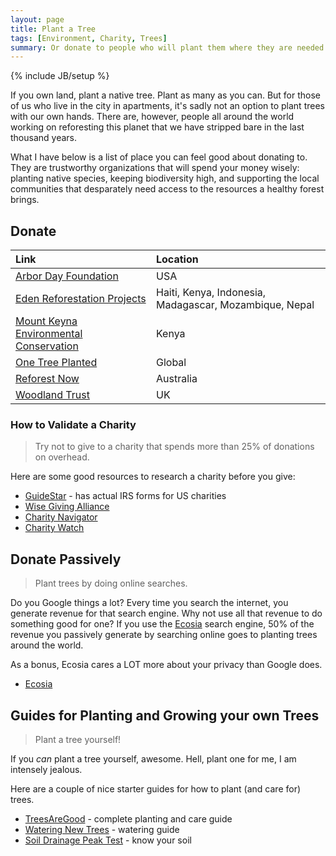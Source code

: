 ```yaml
---
layout: page
title: Plant a Tree
tags: [Environment, Charity, Trees]
summary: Or donate to people who will plant them where they are needed most.
---
```

{% include JB/setup %}

If you own land, plant a native tree. Plant as many as you can. But for those of us who live in the city in apartments, it's sadly not an option to plant trees with our own hands. There are, however, people all around the world working on reforesting this planet that we have stripped bare in the last thousand years.

What I have below is a list of place you can feel good about donating to. They are trustworthy organizations that will spend your money wisely: planting native species, keeping biodiversity high, and supporting the local communities that desparately need access to the resources a healthy forest brings.


## Donate

Link | Location
:--- | :-------
[Arbor Day Foundation](https://www.arborday.org/) | USA
[Eden Reforestation Projects](https://edenprojects.org/) | Haiti, Kenya, Indonesia, Madagascar, Mozambique, Nepal
[Mount Keyna Environmental Conservation](https://mount-kenya-environmental-conservation.org/) | Kenya
[One Tree Planted](https://onetreeplanted.org/pages/regions) | Global
[Reforest Now](https://www.reforestnow.org.au/) | Australia
[Woodland Trust](https://www.woodlandtrust.org.uk/support-us/give/donations/) | UK


### How to Validate a Charity

> Try not to give to a charity that spends more than 25% of donations on overhead.

Here are some good resources to research a charity before you give:

* [GuideStar](https://www.guidestar.org/) - has actual IRS forms for US charities
* [Wise Giving Alliance](https://www.give.org/)
* [Charity Navigator](https://www.charitynavigator.org/)
* [Charity Watch](https://www.charitywatch.org/)


## Donate Passively

> Plant trees by doing online searches.

Do you Google things a lot? Every time you search the internet, you generate revenue for that search engine. Why not use all that revenue to do something good for one? If you use the [Ecosia](https://www.ecosia.org/) search engine, 50% of the revenue you passively generate by searching online goes to planting trees around the world.

As a bonus, Ecosia cares a LOT more about your privacy than Google does.

* [Ecosia](https://www.ecosia.org/)


## Guides for Planting and Growing your own Trees

> Plant a tree yourself!

If you *can* plant a tree yourself, awesome. Hell, plant one for me, I am intensely jealous.

Here are a couple of nice starter guides for how to plant (and care for) trees.

* [TreesAreGood](https://www.treesaregood.org/treeowner) - complete planting and care guide
* [Watering New Trees](https://extension.umn.edu/planting-and-growing-guides/watering-newly-planted-trees-and-shrubs) - watering guide
* [Soil Drainage Peak Test](https://i.imgur.com/2KiPHab.jpg) - know your soil
